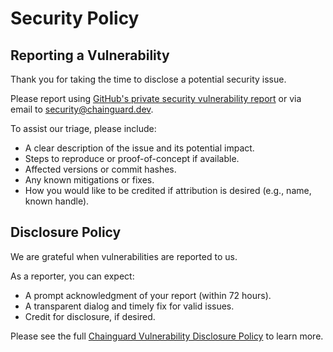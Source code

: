 # Security Policy

## Reporting a Vulnerability

Thank you for taking the time to disclose a potential security issue.

Please report using [GitHub's private security vulnerability report](https://docs.github.com/en/code-security/security-advisories/guidance-on-reporting-and-writing-information-about-vulnerabilities/privately-reporting-a-security-vulnerability) or via email to [security@chainguard.dev](mailto:security@chainguard.dev). 

To assist our triage, please include:
- A clear description of the issue and its potential impact.
- Steps to reproduce or proof-of-concept if available.
- Affected versions or commit hashes.
- Any known mitigations or fixes.
- How you would like to be credited if attribution is desired (e.g., name, known handle).

## Disclosure Policy

We are grateful when vulnerabilities are reported to us.

As a reporter, you can expect:
- A prompt acknowledgment of your report (within 72 hours).
- A transparent dialog and timely fix for valid issues.
- Credit for disclosure, if desired.

Please see the full [Chainguard Vulnerability Disclosure Policy](https://www.chainguard.dev/legal/inbound-vulnerability-disclosure-policy) to learn more.

